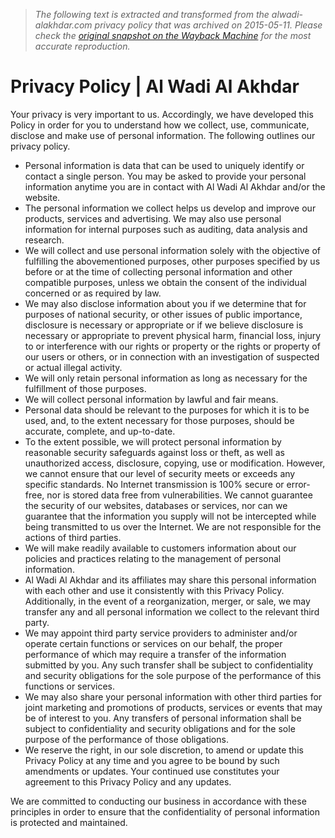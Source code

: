 > *The following text is extracted and transformed from the alwadi-alakhdar.com privacy policy that was archived on 2015-05-11. Please check the [original snapshot on the Wayback Machine](https://web.archive.org/web/20150511033317id_/http%3A//www.alwadi-alakhdar.com/page/privacy-policy) for the most accurate reproduction.*

# Privacy Policy | Al Wadi Al Akhdar

Your privacy is very important to us. Accordingly, we have developed this Policy in order for you to understand how we collect, use, communicate, disclose and make use of personal information. The following outlines our privacy policy.

  * Personal information is data that can be used to uniquely identify or contact a single person. You may be asked to provide your personal information anytime you are in contact with Al Wadi Al Akhdar and/or the website.
  * The personal information we collect helps us develop and improve our products, services and advertising. We may also use personal information for internal purposes such as auditing, data analysis and research.
  * We will collect and use personal information solely with the objective of fulfilling the abovementioned purposes, other purposes specified by us before or at the time of collecting personal information and other compatible purposes, unless we obtain the consent of the individual concerned or as required by law.
  * We may also disclose information about you if we determine that for purposes of national security, or other issues of public importance, disclosure is necessary or appropriate or if we believe disclosure is necessary or appropriate to prevent physical harm, financial loss, injury to or interference with our rights or property or the rights or property of our users or others, or in connection with an investigation of suspected or actual illegal activity. 
  * We will only retain personal information as long as necessary for the fulfillment of those purposes.
  * We will collect personal information by lawful and fair means.
  * Personal data should be relevant to the purposes for which it is to be used, and, to the extent necessary for those purposes, should be accurate, complete, and up-to-date.
  * To the extent possible, we will protect personal information by reasonable security safeguards against loss or theft, as well as unauthorized access, disclosure, copying, use or modification. However, we cannot ensure that our level of security meets or exceeds any specific standards. No Internet transmission is 100% secure or error-free, nor is stored data free from vulnerabilities. We cannot guarantee the security of our websites, databases or services, nor can we guarantee that the information you supply will not be intercepted while being transmitted to us over the Internet. We are not responsible for the actions of third parties.
  * We will make readily available to customers information about our policies and practices relating to the management of personal information.
  * Al Wadi Al Akhdar and its affiliates may share this personal information with each other and use it consistently with this Privacy Policy. Additionally, in the event of a reorganization, merger, or sale, we may transfer any and all personal information we collect to the relevant third party.
  * We may appoint third party service providers to administer and/or operate certain functions or services on our behalf, the proper performance of which may require a transfer of the information submitted by you. Any such transfer shall be subject to confidentiality and security obligations for the sole purpose of the performance of this functions or services. 
  * We may also share your personal information with other third parties for joint marketing and promotions of products, services or events that may be of interest to you. Any transfers of personal information shall be subject to confidentiality and security obligations and for the sole purpose of the performance of those obligations. 
  * We reserve the right, in our sole discretion, to amend or update this Privacy Policy at any time and you agree to be bound by such amendments or updates. Your continued use constitutes your agreement to this Privacy Policy and any updates. 



We are committed to conducting our business in accordance with these principles in order to ensure that the confidentiality of personal information is protected and maintained.
